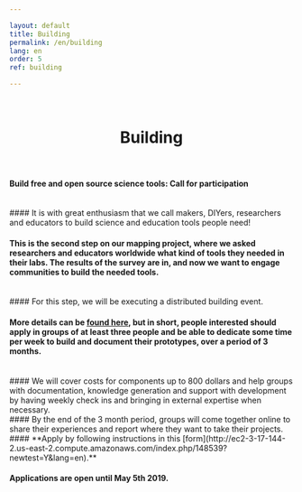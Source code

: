 ```yaml
---

layout: default
title: Building
permalink: /en/building
lang: en
order: 5
ref: building

---
```


<br>
  <center>
    <h1> Building </h1>  
  </center>
<br>



#### **Build free and open source science tools: Call for participation**

<br>
#### It is with great enthusiasm that we call makers, DIYers, researchers and educators to build science and education tools people need!
<br>


#### This is the second step on our mapping project, where we asked researchers and educators worldwide what kind of tools they needed in their labs. The results of the survey are in, and now we want to engage communities to build the needed tools.

<br>
#### For this step, we will be executing a distributed building event.
<br>

#### More details can be [found here](https://github.com/FOSH-following-demand/building_event/blob/master/criteria_and_application.md), but in short, people interested should apply in groups of at least three people and be able to dedicate some time per week to build and document their prototypes, over a period of 3 months.

<br>
#### We will cover costs for components up to 800 dollars and help groups with documentation, knowledge generation and support with development by having weekly check ins and bringing in external expertise when necessary.
<br>
#### By the end of the 3 month period, groups will come together online to share their experiences and report where they want to take their projects.
<br>
#### **Apply by following instructions in this [form](http://ec2-3-17-144-2.us-east-2.compute.amazonaws.com/index.php/148539?newtest=Y&lang=en).**

<br>

#### **Applications are open until May 5th 2019.**
